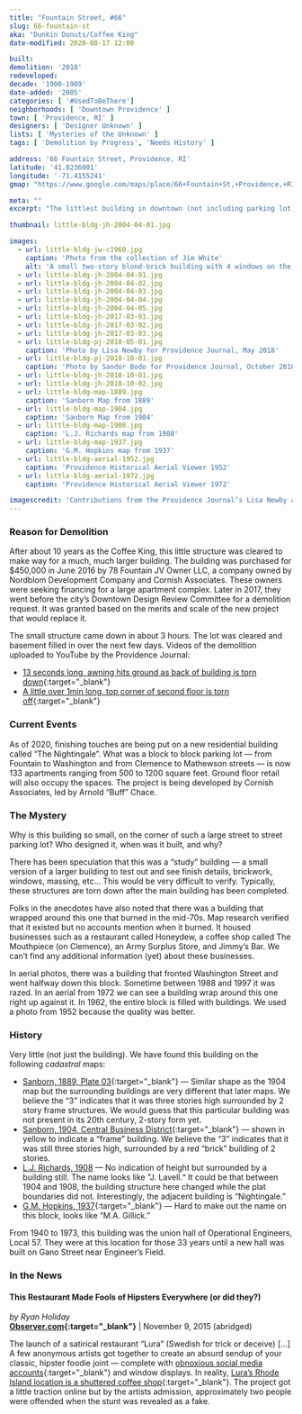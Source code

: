 ```yaml
---
title: "Fountain Street, #66"
slug: 66-fountain-st
aka: "Dunkin Donuts/Coffee King"
date-modified: 2020-08-17 12:00

built:
demolition: '2018'
redeveloped: 
decade: '1900-1909'
date-added: '2005'
categories: [ '#UsedToBeThere']
neighborhoods: [ 'Downtown Providence' ]
town: [ 'Providence, RI' ]
designers: [ 'Designer Unknown' ]
lists: [ 'Mysteries of the Unknown' ]
tags: [ 'Demolition by Progress', 'Needs History' ]

address: '66 Fountain Street, Providence, RI'
latitude: '41.8236001'
longitude: '-71.4155241'
gmap: "https://www.google.com/maps/place/66+Fountain+St,+Providence,+RI+02903/"

meta: ""
excerpt: "The littlest building in downtown (not including parking lot shelters) that was once home to small coffee shops."

thumbnail: little-bldg-jh-2004-04-01.jpg

images:
  - url: little-bldg-jw-c1960.jpg
    caption: 'Photo from the collection of Jim White'
    alt: 'A small two-story blond-brick building with 4 windows on the front face, an angled corner with door and window, and one more set of windows on the side. Two sides are without windows. The building is flat roofed and only about 10 feet deep.'
  - url: little-bldg-jh-2004-04-01.jpg
  - url: little-bldg-jh-2004-04-02.jpg
  - url: little-bldg-jh-2004-04-03.jpg
  - url: little-bldg-jh-2004-04-04.jpg
  - url: little-bldg-jh-2004-04-05.jpg
  - url: little-bldg-jh-2017-03-01.jpg
  - url: little-bldg-jh-2017-03-02.jpg
  - url: little-bldg-jh-2017-03-03.jpg
  - url: little-bldg-pj-2018-05-01.jpg
    caption: 'Photo by Lisa Newby for Providence Journal, May 2018'
  - url: little-bldg-pj-2018-10-01.jpg
    caption: 'Photo by Sandor Bodo for Providence Journal, October 2018'
  - url: little-bldg-jh-2018-10-01.jpg
  - url: little-bldg-jh-2018-10-02.jpg
  - url: little-bldg-map-1889.jpg
    caption: 'Sanborn Map from 1889'
  - url: little-bldg-map-1904.jpg
    caption: 'Sanborn Map from 1904'
  - url: little-bldg-map-1908.jpg
    caption: 'L.J. Richards map from 1908'
  - url: little-bldg-map-1937.jpg
    caption: 'G.M. Hopkins map from 1937'
  - url: little-bldg-aerial-1952.jpg
    caption: 'Providence Historical Aerial Viewer 1952'
  - url: little-bldg-aerial-1972.jpg
    caption: 'Providence Historical Aerial Viewer 1972'

imagescredit: 'Contributions from the Providence Journal’s Lisa Newby and Sandor Bodo. Aerials from the Providence Historical Aerial Viewer'
---
```


### Reason for Demolition

After about 10 years as the Coffee King, this little structure was cleared to make way for a much, much larger building. The building was purchased for $450,000 in June 2016 by 78 Fountain JV Owner LLC, a company owned by Nordblom Development Company and Cornish Associates. These owners were seeking financing for a large apartment complex. Later in 2017, they went before the city’s Downtown Design Review Committee for a demolition request. It was granted based on the merits and scale of the new project that would replace it. 

The small structure came down in about 3 hours. The lot was cleared and basement filled in over the next few days. Videos of the demolition uploaded to YouTube by the Providence Journal:

+ [13 seconds long, awning hits ground as back of building is torn down](//www.youtube.com/watch?v=4EZie-Ab3EE){:target="_blank"}
+ [A little over 1min long, top corner of second floor is torn off](//www.youtube.com/watch?v=7xtgyZWPkrU){:target="_blank"}


### Current Events

As of 2020, finishing touches are being put on a new residential building called “The Nightingale”. What was a block to block parking lot — from Fountain to Washington and from Clemence to Mathewson streets — is now 133 apartments ranging from 500 to 1200 square feet. Ground floor retail will also occupy the spaces. The project is being developed by Cornish Associates, led by Arnold “Buff” Chace. 


### The Mystery

Why is this building so small, on the corner of such a large street to street parking lot? Who designed it, when was it built, and why? 

There has been speculation that this was a “study” building — a small version of a larger building to test out and see finish details, brickwork, windows, massing, etc… This would be very difficult to verify. Typically, these structures are torn down after the main building has been completed. 

Folks in the anecdotes have also noted that there was a building that wrapped around this one that burned in the mid-70s. Map research verified that it existed but no accounts mention when it burned. It housed businesses such as a restaurant called Honeydew, a coffee shop called The Mouthpiece (on Clemence), an Army Surplus Store, and Jimmy’s Bar. We can’t find any additional information (yet) about these businesses. 

In aerial photos, there was a building that fronted Washington Street and went halfway down this block. Sometime between 1988 and 1997 it was razed. In an aerial from 1972 we can see a building wrap around this one right up against it. In 1962, the entire block is filled with buildings. We used a photo from 1952 because the quality was better. 


### History

Very little (not just the building). We have found this building on the following <dfn title="A map or survey that shows the extent, value, and ownership of land, especially for taxation">cadastral</dfn> maps: 
+ [Sanborn, 1889, Plate 03](//repository.library.brown.edu/studio/item/bdr:212142/){:target="_blank"} — Similar shape as the 1904 map but the surrounding buildings are very different that later maps. We believe the “3” indicates that it was three stories high surrounded by 2 story frame structures. We would guess that this particular building was not present in its 20th century, 2-story form yet. 
+ [Sanborn, 1904, Central Business District](//repository.library.brown.edu/studio/item/bdr:212271/){:target="_blank"} — shown in yellow to indicate a “frame” building. We believe the “3” indicates that it was still three stories high, surrounded by a red “brick” building of 2 stories. 
+ [L.J. Richards, 1908](//www.wardmaps.com/viewasset.php?aid=1612) — No indication of height but surrounded by a building still. The name looks like ”J. Lavell.“ It could be that between 1904 and 1908, the building structure here changed while the plat boundaries did not. Interestingly, the adjacent building is “Nightingale.”
+ [G.M. Hopkins, 1937](//www.historicmapworks.com/Map/US/895458/Plate+001/Providence+1937/Rhode+Island/){:target="_blank"} — Hard to make out the name on this block, looks like “M.A. Gillick.”

From 1940 to 1973, this building was the union hall of Operational Engineers, Local 57. They were at this location for those 33 years until a new hall was built on Gano Street near Engineer’s Field. 


### In the News

#### This Restaurant Made Fools of Hipsters Everywhere (or did they?)

_by Ryan Holiday_  
**[Observer.com](//observer.com/2015/11/this-restaurant-made-fools-of-hipsters-everywhere/){:target="_blank"}** | November 9, 2015 (abridged)

The launch of a satirical restaurant “Lura” (Swedish for trick or deceive) […] A few anonymous artists got together to create an absurd sendup of your classic, hipster foodie joint — complete with [obnoxious social media accounts](//www.instagram.com/luraprovidence/){:target="_blank"} and window displays. In reality, [Lura’s Rhode Island location is a shuttered coffee shop](//web.archive.org/web/20151101003436/http://luraprovidence.com){:target="_blank"}. The project got a little traction online but by the artists admission, approximately two people were offended when the stunt was revealed as a fake.
